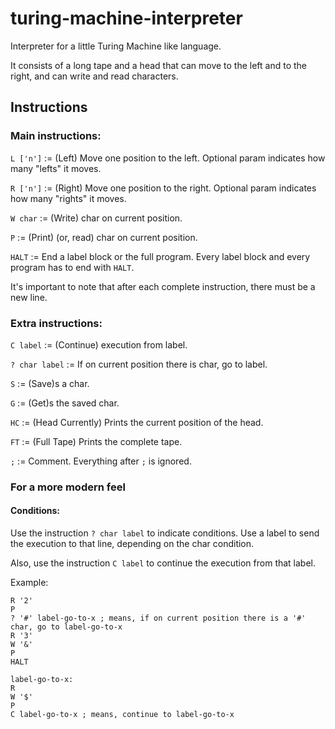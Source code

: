 # turing-machine-interpreter
Interpreter for a little Turing Machine like language.

It consists of a long tape and a head that can move to the left and to the right, and can write and read characters.

## Instructions
### Main instructions:
`L ['n']` := (Left) Move one position to the left. Optional param indicates how many "lefts" it moves.

`R ['n']` := (Right) Move one position to the right. Optional param indicates how many "rights" it moves.

`W char` := (Write) char on current position.

`P` := (Print) (or, read) char on current position.

`HALT` := End a label block or the full program. Every label block and every program has to end with `HALT`.

It's important to note that after each complete instruction, there must be a new line.

### Extra instructions:
`C label` := (Continue) execution from label.

`? char label` := If on current position there is char, go to label.

`S` := (Save)s a char.

`G` := (Get)s the saved char.

`HC` := (Head Currently) Prints the current position of the head.

`FT` := (Full Tape) Prints the complete tape.

`;` := Comment. Everything after `;` is ignored.

### For a more modern feel
#### Conditions:
Use the instruction `? char label` to indicate conditions. Use a label to send the execution to that line, depending on the char condition.

Also, use the instruction `C label` to continue the execution from that label.

Example:
```
R '2'
P
? '#' label-go-to-x ; means, if on current position there is a '#' char, go to label-go-to-x
R '3'
W '&'
P
HALT

label-go-to-x:
R
W '$'
P
C label-go-to-x ; means, continue to label-go-to-x
```
